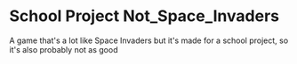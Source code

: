 # School Project Not_Space_Invaders
 A game that's a lot like Space Invaders but it's made for a school project, so it's also probably not as good
